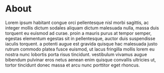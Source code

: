 # About

Lorem ipsum habitant congue orci pellentesque nisl morbi sagittis, ac integer mollis dictum sodales aliquam dictum malesuada nulla, massa duis torquent eu euismod ad curae. proin a mauris purus at tempor semper, egestas elementum egestas sit in pellentesque, auctor duis suspendisse iaculis torquent. a potenti augue est gravida quisque hac malesuada justo rutrum commodo platea fusce euismod, ut lacus fringilla mollis lorem eu nostra nunc lobortis porta risus tincidunt. vestibulum vivamus augue bibendum pulvinar eros netus aenean enim quisque convallis ultricies ut, tortor tincidunt donec massa et arcu nunc porttitor eget rhoncus. 